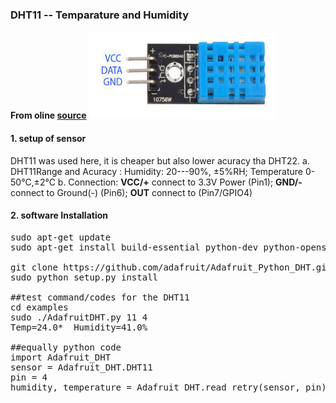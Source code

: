 ### DHT11 -- Temparature and Humidity
**From oline [**source**](https://tutorials-raspberrypi.com/raspberry-pi-measure-humidity-temperature-dht11-dht22/)**
[<img src="/figures/DHT11.jpg"  width="300" height="140">](/Sensors/DHT11/)

#### 1. setup of sensor
DHT11 was used here, it is cheaper but also lower acuracy tha DHT22.
    a. DHT11Range and Acuracy : Humidity:  20---90%, ±5%RH; Temperature 0-50℃,±2℃
    b. Connection: **VCC/+** connect to 3.3V Power (Pin1); **GND/-** connect to Ground(-) (Pin6); **OUT** connect to (Pin7/GPIO4)
#### 2. software Installation
<pre>
sudo apt-get update
sudo apt-get install build-essential python-dev python-openssl git

git clone https://github.com/adafruit/Adafruit_Python_DHT.git && cd Adafruit_Python_DHT
sudo python setup.py install

##test command/codes for the DHT11
cd examples
sudo ./AdafruitDHT.py 11 4
Temp=24.0*  Humidity=41.0%

##equally python code
import Adafruit_DHT
sensor = Adafruit_DHT.DHT11
pin = 4
humidity, temperature = Adafruit_DHT.read_retry(sensor, pin)
</pre>
